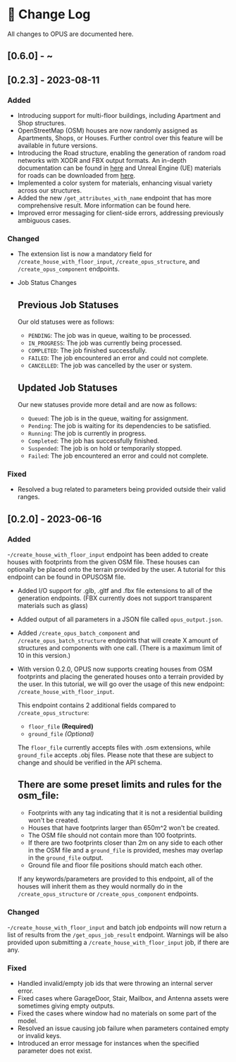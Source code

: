 # 📝 Change Log

All changes to OPUS are documented here.

## \[0.6.0] - \~

## \[0.2.3] - 2023-08-11

### Added

* Introducing support for multi-floor buildings, including Apartment and Shop structures.
* OpenStreetMap (OSM) houses are now randomly assigned as Apartments, Shops, or Houses. Further control over this feature will be available in future versions.
* Introducing the Road structure, enabling the generation of random road networks with XODR and FBX output formats. An in-depth documentation can be found in [here](road\_supports.md) and Unreal Engine (UE) materials for roads can be downloaded from [here](https://drive.google.com/file/d/1wv0\_EHfYJGfHfEpv1x3QV50m9NI4kc7e/view?usp=sharing).
* Implemented a color system for materials, enhancing visual variety across our structures.
* Added the new `/get_attributes_with_name` endpoint that has more comprehensive result. More information can be found here.
* Improved error messaging for client-side errors, addressing previously ambiguous cases.

### Changed

* The extension list is now a mandatory field for `/create_house_with_floor_input`, `/create_opus_structure`, and `/create_opus_component` endpoints.
*   Job Status Changes

    ## Previous Job Statuses

    Our old statuses were as follows:

    * `PENDING`: The job was in queue, waiting to be processed.
    * `IN_PROGRESS`: The job was currently being processed.
    * `COMPLETED`: The job finished successfully.
    * `FAILED`: The job encountered an error and could not complete.
    * `CANCELLED`: The job was cancelled by the user or system.

    ## Updated Job Statuses

    Our new statuses provide more detail and are now as follows:

    * `Queued`: The job is in the queue, waiting for assignment.
    * `Pending`: The job is waiting for its dependencies to be satisfied.
    * `Running`: The job is currently in progress.
    * `Completed`: The job has successfully finished.
    * `Suspended`: The job is on hold or temporarily stopped.
    * `Failed`: The job encountered an error and could not complete.

### Fixed

* Resolved a bug related to parameters being provided outside their valid ranges.

## \[0.2.0] - 2023-06-16

### Added

\-`/create_house_with_floor_input` endpoint has been added to create houses with footprints from the given OSM file. These houses can optionally be placed onto the terrain provided by the user. A tutorial for this endpoint can be found in OPUSOSM file.

* Added I/O support for .glb, .gltf and .fbx file extensions to all of the generation endpoints. (FBX currently does not support transparent materials such as glass)
* Added output of all parameters in a JSON file called `opus_output.json`.
* Added `/create_opus_batch_component` and `/create_opus_batch_structure` endpoints that will create X amount of structures and components with one call. (There is a maximum limit of 10 in this version.)



*   With version 0.2.0, OPUS now supports creating houses from OSM footprints and placing the generated houses onto a terrain provided by the user. In this tutorial, we will go over the usage of this new endpoint: `/create_house_with_floor_input`.

    This endpoint contains 2 additional fields compared to `/create_opus_structure`:

    * `floor_file` **(Required)**
    * `ground_file` _(Optional)_

    The `floor_file` currently accepts files with .osm extensions, while `ground_file` accepts .obj files. Please note that these are subject to change and should be verified in the API schema.

    ## There are some preset limits and rules for the osm\_file:

    * Footprints with any tag indicating that it is not a residential building won't be created.
    * Houses that have footprints larger than 650m^2 won't be created.
    * The OSM file should not contain more than 100 footprints.
    * If there are two footprints closer than 2m on any side to each other in the OSM file and a `ground_file` is provided, meshes may overlap in the `ground_file` output.
    * Ground file and floor file positions should match each other.

    If any keywords/parameters are provided to this endpoint, all of the houses will inherit them as they would normally do in the `/create_opus_structure` or `/create_opus_component` endpoints.

### Changed

\-`/create_house_with_floor_input` and batch job endpoints will now return a list of results from the `/get_opus_job_result` endpoint. Warnings will be also provided upon submitting a `/create_house_with_floor_input` job, if there are any.

### Fixed

* Handled invalid/empty job ids that were throwing an internal server error.
* Fixed cases where GarageDoor, Stair, Mailbox, and Antenna assets were sometimes giving empty outputs.
* Fixed the cases where window had no materials on some part of the model.
* Resolved an issue causing job failure when parameters contained empty or invalid keys.
* Introduced an error message for instances when the specified parameter does not exist.
